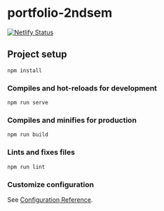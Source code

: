 # portfolio-2ndsem
[![Netlify Status](https://api.netlify.com/api/v1/badges/6b289fde-4697-42b8-a9f5-7eac167aa958/deploy-status)](https://app.netlify.com/sites/christinajancy/deploys)

## Project setup
```
npm install
```

### Compiles and hot-reloads for development
```
npm run serve
```

### Compiles and minifies for production
```
npm run build
```

### Lints and fixes files
```
npm run lint
```

### Customize configuration
See [Configuration Reference](https://cli.vuejs.org/config/).
